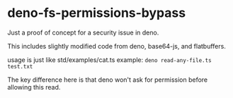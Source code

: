 # deno-fs-permissions-bypass
Just a proof of concept for a security issue in deno.

This includes slightly modified code from deno, base64-js, and flatbuffers.

usage is just like std/examples/cat.ts example: `deno read-any-file.ts test.txt`

The key difference here is that deno won't ask for permission before allowing this read.
